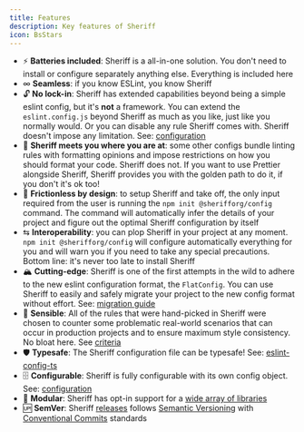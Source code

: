 ```yaml
---
title: Features
description: Key features of Sheriff
icon: BsStars
---
```


- ⚡ **Batteries included**: Sheriff is a all-in-one solution. You don't need to install or configure separately anything else. Everything is included here
- ∞ **Seamless**: if you know ESLint, you know Sheriff
- 🔓 **No lock-in**: Sheriff has extended capabilities beyond being a simple eslint config, but it's **not** a framework. You can extend the `eslint.config.js` beyond Sheriff as much as you like, just like you normally would. Or you can disable any rule Sheriff comes with. Sheriff doesn't impose any limitation. See: [configuration](./configuration.mdx)
- 🤝 **Sheriff meets you where you are at**: some other configs bundle linting rules with formatting opinions and impose restrictions on how you should format your code. Sheriff does not. If you want to use Prettier alongside Sheriff, Sheriff provides you with the golden path to do it, if you don't it's ok too!
- 🏑 **Frictionless by design**: to setup Sheriff and take off, the only input required from the user is running the `npm init @sherifforg/config` command. The command will automatically infer the details of your project and figure out the optimal Sheriff configuration by itself
- ⇆ **Interoperability**: you can plop Sheriff in your project at any moment. `npm init @sherifforg/config` will configure automatically everything for you and will warn you if you need to take any special precautions. Bottom line: it's never too late to install Sheriff
- 🏔 **Cutting-edge**: Sheriff is one of the first attempts in the wild to adhere to the new eslint configuration format, the `FlatConfig`. You can use Sheriff to easily and safely migrate your project to the new config format without effort. See: [migration guide](./migration-guide.mdx)
- 👊 **Sensible**: All of the rules that were hand-picked in Sheriff were chosen to counter some problematic real-world scenarios that can occur in production projects and to ensure maximum style consistency. No bloat here. See [criteria](./core-philosophy/criteria.md)
- 🛡️ **Typesafe**: The Sheriff configuration file can be typesafe! See: [eslint-config-ts](./typescript-support/eslint-config-ts.md)
- 🗄️ **Configurable**: Sheriff is fully configurable with its own config object. See: [configuration](./configuration.mdx)
- 🐙 **Modular**: Sheriff has opt-in support for a [wide array of libraries](./techs.md)
- 🆙 **SemVer**: Sheriff [releases](https://github.com/AndreaPontrandolfo/sheriff/releases) follows [Semantic Versioning](https://semver.org/) with [Conventional Commits](https://www.conventionalcommits.org/) standards
